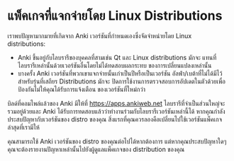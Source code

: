 # แพ็คเกจที่แจกจ่ายโดย Linux Distributions

เราพบปัญหามากมายที่เกิดจาก Anki เวอร์ชันที่กำหนดเองซึ่งจัดจำหน่ายโดย Linux distributions:

- Anki ขึ้นอยู่กับไลบรารีของบุคคลที่สามเช่น Qt และ Linux distributions มักจะ
  แทนที่ไลบรารีเหล่านั้นด้วยเวอร์ชันอื่นโดยไม่ได้ทดสอบผลกระทบ
  ของการเปลี่ยนแปลงเหล่านั้น
- บางครั้ง Anki เวอร์ชันที่พวกเขาแจกจ่ายนั้นเก่าเป็นปีหรือเป็นเวอร์ชัน
  อัลฟ่า/เบต้าที่ไม่ได้มีไว้สำหรับรุ่นที่เสถียร Distributions มักจะ
  ปิดการใช้งานการตรวจสอบการอัปเดตในตัวด้วยเพื่อป้องกันไม่ให้คุณได้รับการแจ้งเตือน
  ของเวอร์ชันที่ใหม่กว่า

บิลด์ที่คอมไพล์แล้วของ Anki มีให้ที่ <https://apps.ankiweb.net> ไลบรารีที่จำเป็นส่วนใหญ่จะรวมอยู่ด้วยและ Anki ได้รับการทดสอบแล้วว่าทำงานร่วมกับไลบรารีเวอร์ชันเหล่านี้ได้ หากคุณกำลังประสบปัญหากับเวอร์ชันของ distro ของคุณ
สิ่งแรกที่คุณควรลองคือเปลี่ยนไปใช้เวอร์ชันแพ็คเกจล่าสุดที่เรามีให้

คุณสามารถใช้ Anki เวอร์ชันของ distro ของคุณต่อไปได้หากต้องการ
แต่หากคุณประสบปัญหาใดๆคุณจะต้องรายงานปัญหาเหล่านั้นไปยังผู้ดูแลแพ็คเกจของ distribution ของคุณ
